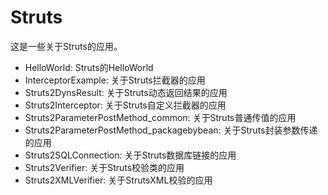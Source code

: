 # Struts
这是一些关于Struts的应用。
* HelloWorld: Struts的HelloWorld
* InterceptorExample: 关于Struts拦截器的应用
* Struts2DynsResult: 关于Struts动态返回结果的应用
* Struts2Interceptor: 关于Struts自定义拦截器的应用
* Struts2ParameterPostMethod_common: 关于Struts普通传值的应用
* Struts2ParameterPostMethod_packagebybean: 关于Struts封装参数传递的应用
* Struts2SQLConnection: 关于Struts数据库链接的应用
* Struts2Verifier: 关于Struts校验类的应用
* Struts2XMLVerifier: 关于StrutsXML校验的应用
